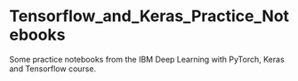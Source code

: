 # Tensorflow_and_Keras_Practice_Notebooks
Some practice notebooks from the IBM Deep Learning with PyTorch, Keras and Tensorflow course. 
